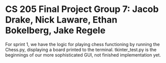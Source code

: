# CS 205 Final Project Group 7: Jacob Drake, Nick Laware, Ethan Bokelberg, Jake Regele  
For sprint 1, we have the logic for playing chess functioning by running the Chess.py, displaying a board printed to the terminal.
tkinter_test.py is the beginnings of our more sophisticated GUI, not finished implementation yet.